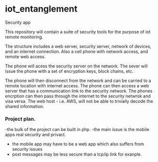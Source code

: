 # iot_entanglement
Security app

This repository will contain a suite of security tools
for the purpose of iot remote monitoring.
   
The structure includes a web server, security server, network of devices, and 
 an internet connection. Also a cell phone with network access, and remote web access.

   
The phone will acess the security server on the network. The sever will issue the phone
with a set of encryption keys, block chains, etc.
   
The phone will then disconnect from the network and can be carried to a remote
location with internet access. The phone can then access a web server that 
has a communication link to the security network. The phones
encrption can then pass through the internet to the security netwrok
and visa versa. The web host - i.e. AWS, will not be
able to trivially decode the shared information.

### Project plan.   
   
-the bulk of the project can be built in php.
-the main issue is the mobile apps real security and privact.
- the mobile app may have to be a web app which also suffers from security issues
- post messages may be less secure than a tcp/ip link for exanple.
